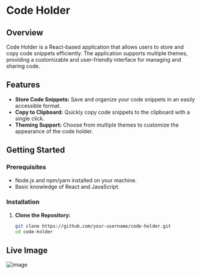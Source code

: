 # Code Holder

## Overview

Code Holder is a React-based application that allows users to store and copy code snippets efficiently. The application supports multiple themes, providing a customizable and user-friendly interface for managing and sharing code.

## Features

- **Store Code Snippets:** Save and organize your code snippets in an easily accessible format.
- **Copy to Clipboard:** Quickly copy code snippets to the clipboard with a single click.
- **Theming Support:** Choose from multiple themes to customize the appearance of the code holder.

## Getting Started

### Prerequisites

- Node.js and npm/yarn installed on your machine.
- Basic knowledge of React and JavaScript.

### Installation

1. **Clone the Repository:**
   ```bash
   git clone https://github.com/your-username/code-holder.git
   cd code-holder

## Live Image

![image](https://github.com/Chohankoti/CodeHolder/assets/110148983/88cc3179-6b59-4024-8f77-0d45276c7fe1)

